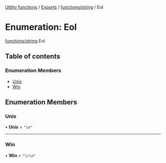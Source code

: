 [Utility functions](../index.md) / [Exports](../modules.md) / [functions/string](../modules/functions_string.md) / Eol

# Enumeration: Eol

[functions/string](../modules/functions_string.md).Eol

## Table of contents

### Enumeration Members

- [Unix](functions_string.Eol.md#unix)
- [Win](functions_string.Eol.md#win)

## Enumeration Members

### Unix

• **Unix** = ``"\n"``

___

### Win

• **Win** = ``"\r\n"``
